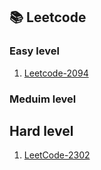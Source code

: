 ## 📚 Leetcode ##

### Easy level
1. [Leetcode-2094](https://leetcode.com/problems/finding-3-digit-even-numbers/description/)



### Meduim level







## Hard level
1. [LeetCode-2302](https://leetcode.com/problems/count-subarrays-with-score-less-than-k/description/?envType=daily-question&envId=2025-04-28)  